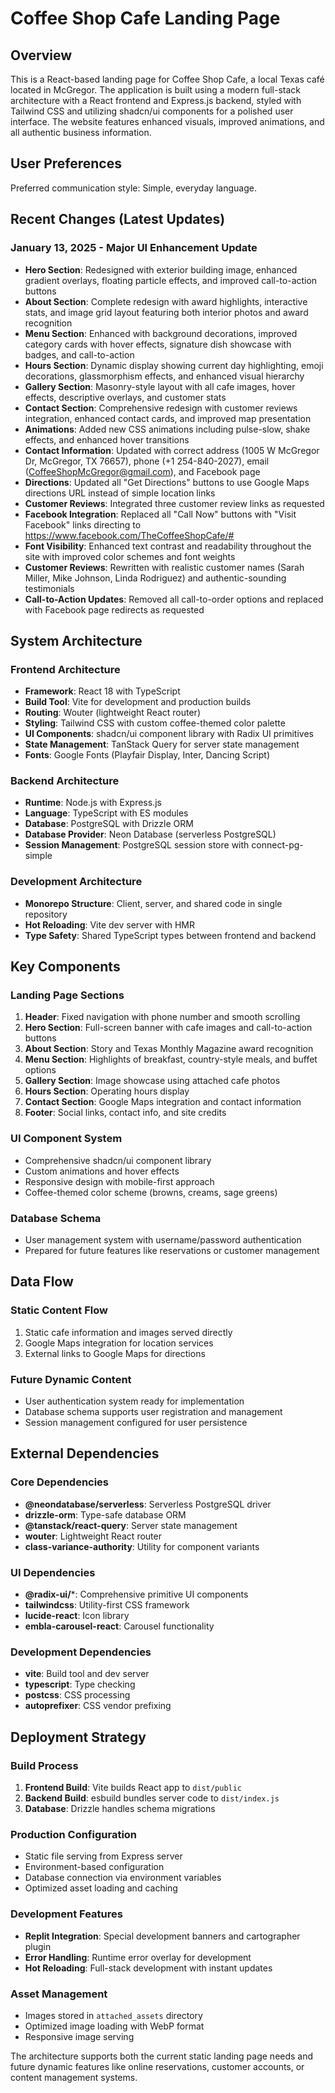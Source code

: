 # Coffee Shop Cafe Landing Page

## Overview

This is a React-based landing page for Coffee Shop Cafe, a local Texas café located in McGregor. The application is built using a modern full-stack architecture with a React frontend and Express.js backend, styled with Tailwind CSS and utilizing shadcn/ui components for a polished user interface. The website features enhanced visuals, improved animations, and all authentic business information.

## User Preferences

Preferred communication style: Simple, everyday language.

## Recent Changes (Latest Updates)

### January 13, 2025 - Major UI Enhancement Update
- **Hero Section**: Redesigned with exterior building image, enhanced gradient overlays, floating particle effects, and improved call-to-action buttons
- **About Section**: Complete redesign with award highlights, interactive stats, and image grid layout featuring both interior photos and award recognition
- **Menu Section**: Enhanced with background decorations, improved category cards with hover effects, signature dish showcase with badges, and call-to-action
- **Hours Section**: Dynamic display showing current day highlighting, emoji decorations, glassmorphism effects, and enhanced visual hierarchy
- **Gallery Section**: Masonry-style layout with all cafe images, hover effects, descriptive overlays, and customer stats
- **Contact Section**: Comprehensive redesign with customer reviews integration, enhanced contact cards, and improved map presentation
- **Animations**: Added new CSS animations including pulse-slow, shake effects, and enhanced hover transitions
- **Contact Information**: Updated with correct address (1005 W McGregor Dr, McGregor, TX 76657), phone (+1 254-840-2027), email (CoffeeShopMcGregor@gmail.com), and Facebook page
- **Directions**: Updated all "Get Directions" buttons to use Google Maps directions URL instead of simple location links
- **Customer Reviews**: Integrated three customer review links as requested
- **Facebook Integration**: Replaced all "Call Now" buttons with "Visit Facebook" links directing to https://www.facebook.com/TheCoffeeShopCafe/#
- **Font Visibility**: Enhanced text contrast and readability throughout the site with improved color schemes and font weights
- **Customer Reviews**: Rewritten with realistic customer names (Sarah Miller, Mike Johnson, Linda Rodriguez) and authentic-sounding testimonials
- **Call-to-Action Updates**: Removed all call-to-order options and replaced with Facebook page redirects as requested

## System Architecture

### Frontend Architecture
- **Framework**: React 18 with TypeScript
- **Build Tool**: Vite for development and production builds
- **Routing**: Wouter (lightweight React router)
- **Styling**: Tailwind CSS with custom coffee-themed color palette
- **UI Components**: shadcn/ui component library with Radix UI primitives
- **State Management**: TanStack Query for server state management
- **Fonts**: Google Fonts (Playfair Display, Inter, Dancing Script)

### Backend Architecture
- **Runtime**: Node.js with Express.js
- **Language**: TypeScript with ES modules
- **Database**: PostgreSQL with Drizzle ORM
- **Database Provider**: Neon Database (serverless PostgreSQL)
- **Session Management**: PostgreSQL session store with connect-pg-simple

### Development Architecture
- **Monorepo Structure**: Client, server, and shared code in single repository
- **Hot Reloading**: Vite dev server with HMR
- **Type Safety**: Shared TypeScript types between frontend and backend

## Key Components

### Landing Page Sections
1. **Header**: Fixed navigation with phone number and smooth scrolling
2. **Hero Section**: Full-screen banner with cafe images and call-to-action buttons
3. **About Section**: Story and Texas Monthly Magazine award recognition
4. **Menu Section**: Highlights of breakfast, country-style meals, and buffet options
5. **Gallery Section**: Image showcase using attached cafe photos
6. **Hours Section**: Operating hours display
7. **Contact Section**: Google Maps integration and contact information
8. **Footer**: Social links, contact info, and site credits

### UI Component System
- Comprehensive shadcn/ui component library
- Custom animations and hover effects
- Responsive design with mobile-first approach
- Coffee-themed color scheme (browns, creams, sage greens)

### Database Schema
- User management system with username/password authentication
- Prepared for future features like reservations or customer management

## Data Flow

### Static Content Flow
1. Static cafe information and images served directly
2. Google Maps integration for location services
3. External links to Google Maps for directions

### Future Dynamic Content
- User authentication system ready for implementation
- Database schema supports user registration and management
- Session management configured for user persistence

## External Dependencies

### Core Dependencies
- **@neondatabase/serverless**: Serverless PostgreSQL driver
- **drizzle-orm**: Type-safe database ORM
- **@tanstack/react-query**: Server state management
- **wouter**: Lightweight React router
- **class-variance-authority**: Utility for component variants

### UI Dependencies
- **@radix-ui/***: Comprehensive primitive UI components
- **tailwindcss**: Utility-first CSS framework
- **lucide-react**: Icon library
- **embla-carousel-react**: Carousel functionality

### Development Dependencies
- **vite**: Build tool and dev server
- **typescript**: Type checking
- **postcss**: CSS processing
- **autoprefixer**: CSS vendor prefixing

## Deployment Strategy

### Build Process
1. **Frontend Build**: Vite builds React app to `dist/public`
2. **Backend Build**: esbuild bundles server code to `dist/index.js`
3. **Database**: Drizzle handles schema migrations

### Production Configuration
- Static file serving from Express server
- Environment-based configuration
- Database connection via environment variables
- Optimized asset loading and caching

### Development Features
- **Replit Integration**: Special development banners and cartographer plugin
- **Error Handling**: Runtime error overlay for development
- **Hot Reloading**: Full-stack development with instant updates

### Asset Management
- Images stored in `attached_assets` directory
- Optimized image loading with WebP format
- Responsive image serving

The architecture supports both the current static landing page needs and future dynamic features like online reservations, customer accounts, or content management systems.